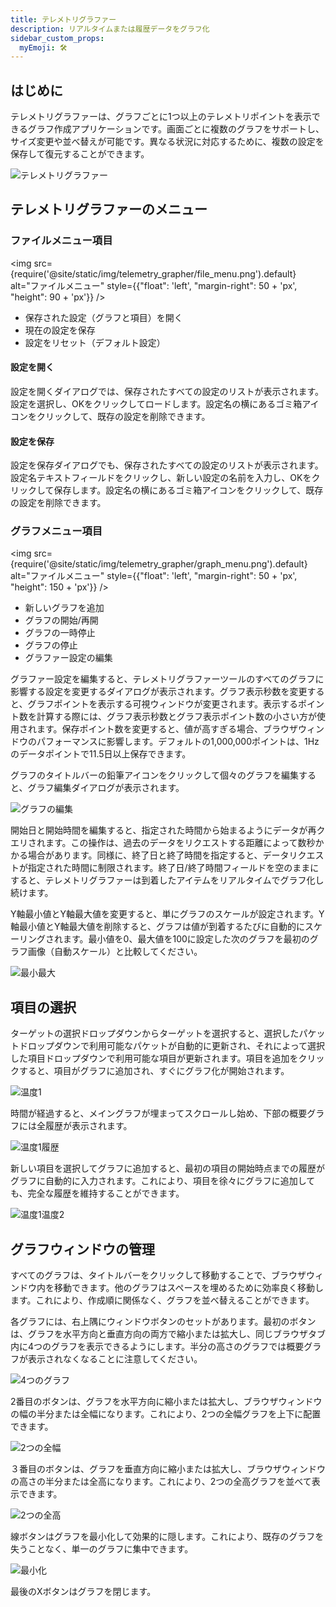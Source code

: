 ```yaml
---
title: テレメトリグラファー
description: リアルタイムまたは履歴データをグラフ化
sidebar_custom_props:
  myEmoji: 🛠️
---
```


## はじめに

テレメトリグラファーは、グラフごとに1つ以上のテレメトリポイントを表示できるグラフ作成アプリケーションです。画面ごとに複数のグラフをサポートし、サイズ変更や並べ替えが可能です。異なる状況に対応するために、複数の設定を保存して復元することができます。

![テレメトリグラファー](/img/telemetry_grapher/telemetry_grapher.png)

## テレメトリグラファーのメニュー

### ファイルメニュー項目

<!-- Image sized to match up with bullets -->

<img src={require('@site/static/img/telemetry_grapher/file_menu.png').default}
alt="ファイルメニュー"
style={{"float": 'left', "margin-right": 50 + 'px', "height": 90 + 'px'}} />

- 保存された設定（グラフと項目）を開く
- 現在の設定を保存
- 設定をリセット（デフォルト設定）

#### 設定を開く

設定を開くダイアログでは、保存されたすべての設定のリストが表示されます。設定を選択し、OKをクリックしてロードします。設定名の横にあるゴミ箱アイコンをクリックして、既存の設定を削除できます。

#### 設定を保存

設定を保存ダイアログでも、保存されたすべての設定のリストが表示されます。設定名テキストフィールドをクリックし、新しい設定の名前を入力し、OKをクリックして保存します。設定名の横にあるゴミ箱アイコンをクリックして、既存の設定を削除できます。

### グラフメニュー項目

<!-- Image sized to match up with bullets -->

<img src={require('@site/static/img/telemetry_grapher/graph_menu.png').default}
alt="ファイルメニュー"
style={{"float": 'left', "margin-right": 50 + 'px', "height": 150 + 'px'}} />

- 新しいグラフを追加
- グラフの開始/再開
- グラフの一時停止
- グラフの停止
- グラファー設定の編集

グラファー設定を編集すると、テレメトリグラファーツールのすべてのグラフに影響する設定を変更するダイアログが表示されます。グラフ表示秒数を変更すると、グラフポイントを表示する可視ウィンドウが変更されます。表示するポイント数を計算する際には、グラフ表示秒数とグラフ表示ポイント数の小さい方が使用されます。保存ポイント数を変更すると、値が高すぎる場合、ブラウザウィンドウのパフォーマンスに影響します。デフォルトの1,000,000ポイントは、1Hzのデータポイントで11.5日以上保存できます。

グラフのタイトルバーの鉛筆アイコンをクリックして個々のグラフを編集すると、グラフ編集ダイアログが表示されます。

![グラフの編集](/img/telemetry_grapher/edit_graph.png)

開始日と開始時間を編集すると、指定された時間から始まるようにデータが再クエリされます。この操作は、過去のデータをリクエストする距離によって数秒かかる場合があります。同様に、終了日と終了時間を指定すると、データリクエストが指定された時間に制限されます。終了日/終了時間フィールドを空のままにすると、テレメトリグラファーは到着したアイテムをリアルタイムでグラフ化し続けます。

Y軸最小値とY軸最大値を変更すると、単にグラフのスケールが設定されます。Y軸最小値とY軸最大値を削除すると、グラフは値が到着するたびに自動的にスケーリングされます。最小値を0、最大値を100に設定した次のグラフを最初のグラフ画像（自動スケール）と比較してください。

![最小最大](/img/telemetry_grapher/graph_min_max.png)

## 項目の選択

ターゲットの選択ドロップダウンからターゲットを選択すると、選択したパケットドロップダウンで利用可能なパケットが自動的に更新され、それによって選択した項目ドロップダウンで利用可能な項目が更新されます。項目を追加をクリックすると、項目がグラフに追加され、すぐにグラフ化が開始されます。

![温度1](/img/telemetry_grapher/graph_temp1.png)

時間が経過すると、メイングラフが埋まってスクロールし始め、下部の概要グラフには全履歴が表示されます。

![温度1履歴](/img/telemetry_grapher/graph_temp1_time.png)

新しい項目を選択してグラフに追加すると、最初の項目の開始時点までの履歴がグラフに自動的に入力されます。これにより、項目を徐々にグラフに追加しても、完全な履歴を維持することができます。

![温度1温度2](/img/telemetry_grapher/graph_temp1_temp2.png)

## グラフウィンドウの管理

すべてのグラフは、タイトルバーをクリックして移動することで、ブラウザウィンドウ内を移動できます。他のグラフはスペースを埋めるために効率良く移動します。これにより、作成順に関係なく、グラフを並べ替えることができます。

各グラフには、右上隅にウィンドウボタンのセットがあります。最初のボタンは、グラフを水平方向と垂直方向の両方で縮小または拡大し、同じブラウザタブ内に4つのグラフを表示できるようにします。半分の高さのグラフでは概要グラフが表示されなくなることに注意してください。

![4つのグラフ](/img/telemetry_grapher/four_graphs.png)

2番目のボタンは、グラフを水平方向に縮小または拡大し、ブラウザウィンドウの幅の半分または全幅になります。これにより、2つの全幅グラフを上下に配置できます。

![2つの全幅](/img/telemetry_grapher/two_full_width.png)

３番目のボタンは、グラフを垂直方向に縮小または拡大し、ブラウザウィンドウの高さの半分または全高になります。これにより、2つの全高グラフを並べて表示できます。

![2つの全高](/img/telemetry_grapher/two_full_height.png)

線ボタンはグラフを最小化して効果的に隠します。これにより、既存のグラフを失うことなく、単一のグラフに集中できます。

![最小化](/img/telemetry_grapher/minimized.png)

最後のXボタンはグラフを閉じます。